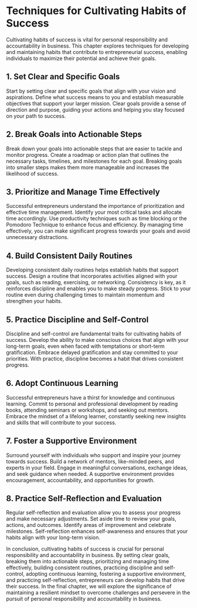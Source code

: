 Techniques for Cultivating Habits of Success
========================================================

Cultivating habits of success is vital for personal responsibility and accountability in business. This chapter explores techniques for developing and maintaining habits that contribute to entrepreneurial success, enabling individuals to maximize their potential and achieve their goals.

**1. Set Clear and Specific Goals**
-----------------------------------

Start by setting clear and specific goals that align with your vision and aspirations. Define what success means to you and establish measurable objectives that support your larger mission. Clear goals provide a sense of direction and purpose, guiding your actions and helping you stay focused on your path to success.

**2. Break Goals into Actionable Steps**
----------------------------------------

Break down your goals into actionable steps that are easier to tackle and monitor progress. Create a roadmap or action plan that outlines the necessary tasks, timelines, and milestones for each goal. Breaking goals into smaller steps makes them more manageable and increases the likelihood of success.

**3. Prioritize and Manage Time Effectively**
---------------------------------------------

Successful entrepreneurs understand the importance of prioritization and effective time management. Identify your most critical tasks and allocate time accordingly. Use productivity techniques such as time blocking or the Pomodoro Technique to enhance focus and efficiency. By managing time effectively, you can make significant progress towards your goals and avoid unnecessary distractions.

**4. Build Consistent Daily Routines**
--------------------------------------

Developing consistent daily routines helps establish habits that support success. Design a routine that incorporates activities aligned with your goals, such as reading, exercising, or networking. Consistency is key, as it reinforces discipline and enables you to make steady progress. Stick to your routine even during challenging times to maintain momentum and strengthen your habits.

**5. Practice Discipline and Self-Control**
-------------------------------------------

Discipline and self-control are fundamental traits for cultivating habits of success. Develop the ability to make conscious choices that align with your long-term goals, even when faced with temptations or short-term gratification. Embrace delayed gratification and stay committed to your priorities. With practice, discipline becomes a habit that drives consistent progress.

**6. Adopt Continuous Learning**
--------------------------------

Successful entrepreneurs have a thirst for knowledge and continuous learning. Commit to personal and professional development by reading books, attending seminars or workshops, and seeking out mentors. Embrace the mindset of a lifelong learner, constantly seeking new insights and skills that will contribute to your success.

**7. Foster a Supportive Environment**
--------------------------------------

Surround yourself with individuals who support and inspire your journey towards success. Build a network of mentors, like-minded peers, and experts in your field. Engage in meaningful conversations, exchange ideas, and seek guidance when needed. A supportive environment provides encouragement, accountability, and opportunities for growth.

**8. Practice Self-Reflection and Evaluation**
----------------------------------------------

Regular self-reflection and evaluation allow you to assess your progress and make necessary adjustments. Set aside time to review your goals, actions, and outcomes. Identify areas of improvement and celebrate milestones. Self-reflection enhances self-awareness and ensures that your habits align with your long-term vision.

In conclusion, cultivating habits of success is crucial for personal responsibility and accountability in business. By setting clear goals, breaking them into actionable steps, prioritizing and managing time effectively, building consistent routines, practicing discipline and self-control, adopting continuous learning, fostering a supportive environment, and practicing self-reflection, entrepreneurs can develop habits that drive their success. In the final chapter, we will explore the significance of maintaining a resilient mindset to overcome challenges and persevere in the pursuit of personal responsibility and accountability in business.
